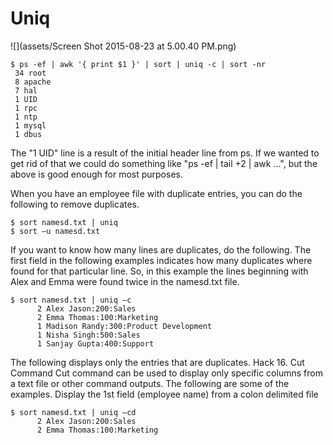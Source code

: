 # Uniq

![](assets/Screen Shot 2015-08-23 at 5.00.40 PM.png)

```
$ ps -ef | awk '{ print $1 }' | sort | uniq -c | sort -nr
 34 root
 8 apache
 7 hal
 1 UID
 1 rpc
 1 ntp
 1 mysql
 1 dbus
```

The "1 UID" line is a result of the initial header line from ps. If we wanted to get rid of
that we could do something like "ps -ef | tail +2 | awk …", but the above is
good enough for most purposes.

When you have an employee file with duplicate entries, you can do the following to remove duplicates.

```
$ sort namesd.txt | uniq
$ sort –u namesd.txt
```

If you want to know how many lines are duplicates, do the following. The first field in the following examples indicates how many duplicates where found for that particular line. So, in this example the lines beginning with Alex and Emma were found twice in the namesd.txt file.

```
$ sort namesd.txt | uniq –c
      2 Alex Jason:200:Sales
      2 Emma Thomas:100:Marketing
      1 Madison Randy:300:Product Development
      1 Nisha Singh:500:Sales
      1 Sanjay Gupta:400:Support
```

The following displays only the entries that are duplicates.
Hack 16. Cut Command
Cut command can be used to display only specific columns from a text file or other command outputs.
The following are some of the examples.
Display the 1st field (employee name) from a colon delimited file

```
$ sort namesd.txt | uniq –cd
      2 Alex Jason:200:Sales
      2 Emma Thomas:100:Marketing
```
